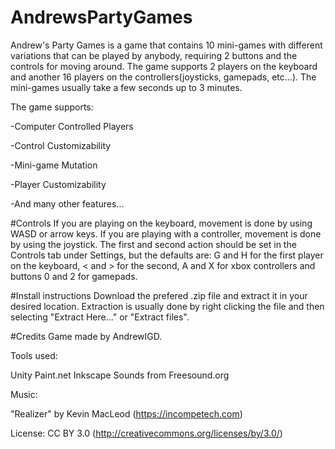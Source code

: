 # AndrewsPartyGames
Andrew's Party Games is a game that contains 10 mini-games with different variations that can be played by anybody, requiring 2 buttons and the controls for moving around.  The game supports 2 players on the keyboard and another 16 players on the controllers(joysticks, gamepads, etc...).  The mini-games usually take a few seconds up to 3 minutes.

The game supports:

-Computer Controlled Players

-Control Customizability

-Mini-game Mutation

-Player Customizability

-And many other features...

#Controls
If you are playing on the keyboard, movement is done by using WASD or arrow keys. If you are playing with a controller, movement is done by using the joystick. The first and second action should be set in the Controls tab under Settings, but the defaults are: G and H for the first player on the keyboard, < and > for the second, A and X for xbox controllers and buttons 0 and 2 for gamepads.

#Install instructions
Download the prefered .zip file and extract it in your desired location. Extraction is usually done by right clicking the file and then selecting "Extract Here..." or "Extract files".

#Credits
Game made by AndrewIGD.

Tools used:

Unity
Paint.net
Inkscape
Sounds from Freesound.org

Music:

"Realizer" by Kevin MacLeod (https://incompetech.com)

License: CC BY 3.0 (http://creativecommons.org/licenses/by/3.0/)
